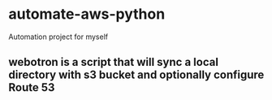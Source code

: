 # automate-aws-python
Automation project for myself
## webotron is a script that will sync a local directory with s3 bucket and optionally configure Route 53 ##
